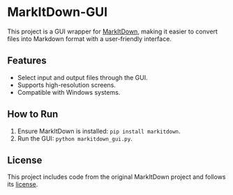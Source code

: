 # MarkItDown-GUI

This project is a GUI wrapper for [MarkItDown](https://github.com/microsoft/markitdown), making it easier to convert files into Markdown format with a user-friendly interface.

## Features
- Select input and output files through the GUI.
- Supports high-resolution screens.
- Compatible with Windows systems.

## How to Run
1. Ensure MarkItDown is installed: `pip install markitdown`.
2. Run the GUI: `python markitdown_gui.py`.

## License
This project includes code from the original MarkItDown project and follows its [license](LICENSE).
